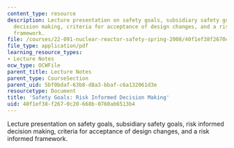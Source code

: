 ```yaml
---
content_type: resource
description: Lecture presentation on safety goals, subsidiary safety goals, risk informed
  decision making, criteria for acceptance of design changes, and a risk informed
  framework.
file: /courses/22-091-nuclear-reactor-safety-spring-2008/40f1ef38f2670c20668b0760ab6513b4_MIT22_091S08_lec12.pdf
file_type: application/pdf
learning_resource_types:
- Lecture Notes
ocw_type: OCWFile
parent_title: Lecture Notes
parent_type: CourseSection
parent_uid: 5bf0bdaf-63b8-d8a3-bbaf-c6a132061d3e
resourcetype: Document
title: 'Safety Goals: Risk Informed Decision Making'
uid: 40f1ef38-f267-0c20-668b-0760ab6513b4
---
```

Lecture presentation on safety goals, subsidiary safety goals, risk informed decision making, criteria for acceptance of design changes, and a risk informed framework.

